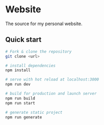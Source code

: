 # Website
The source for my personal website. 

## Quick start

``` bash
# Fork & clone the repository
git clone <url> 

# install dependencies
npm install

# serve with hot reload at localhost:3000
npm run dev

# build for production and launch server
npm run build
npm run start

# generate static project
npm run generate
```
